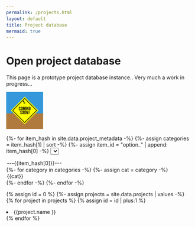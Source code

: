 ```yaml
---
permalink: /projects.html
layout: default
title: Project database
mermaid: true
---
```


# Open project database

This page is a prototype project database instance.. Very much a work in progress...

<img src="/assets/images/coming-soon-g994b7410f_1280.png" width="100">

<script>  
function dropdownMenu2() {  

{%- assign projects = site.data.projects | values -%}
var id = 0;
{%- for project in projects -%}
  var show_item = 'unset';
  var projectDiv = document.getElementById(++id);

  {%- for item_hash in site.data.project_metadata -%}
    {%- assign item_id = "option_" | append: item_hash[0] -%}
    var list_item = "{{ item_id }}";
    var item_name = "{{ item_hash[0] }}";
    {%- assign item_hash_0 = item_hash[0] -%}
    var list = document.getElementById(list_item);
    var selectedCategory = list.options[list.selectedIndex].text;
    var cats = {{ project[item_hash_0] | jsonify }};
    if ( !( selectedCategory =='---'+item_name+'---' || cats.includes(selectedCategory) ) ) {
      show_item = 'none'
    }
  {%- endfor -%}
  projectDiv.style.display = show_item;
{%- endfor -%}

}  
</script>


<script>  
function dropdownMenu(which_menu,which_item) {  
   var list = document.getElementById(which_menu);
   var options = list.options;
   var selectedCategory = options[list.selectedIndex].text;
   var id = 0;
   {%- assign projects = site.data.projects | values -%}
   {% for project in projects %}
      var cats = {{ project.categories | jsonify }}
      var projectDiv = document.getElementById(++id);
      projectDiv.style.display = ( selectedCategory == '---'+which_item+'---' || cats.includes(selectedCategory) ) 
        ? 'unset' 
        : 'none';
   {%- endfor -%}
}  
</script>

{%- for item_hash in site.data.project_metadata -%}
{%- assign categories = item_hash[1] | sort -%}
{%- assign item_id = "option_" | append: item_hash[0] -%}
<select id = {{item_id}} onchange = "dropdownMenu2()" >  
<option> ---{{item_hash[0]}}--- </option>  
{%- for category in categories -%}
{%- assign cat = category  -%}
<option> {{cat}} </option>  
{%- endfor -%}
</select>
{%- endfor -%}


{% assign id = 0 %}
{%- assign projects = site.data.projects | values -%}
{% for project in projects %}
  {% assign id = id | plus:1 %}
  <div id="{{id}}">
   <li> {{project.name }} </li>
  </div> 
{% endfor %}





